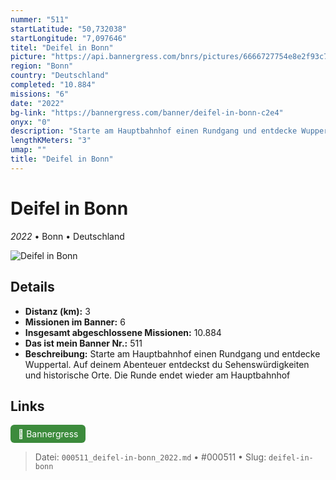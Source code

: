 ```yaml
---
nummer: "511"
startLatitude: "50,732038"
startLongitude: "7,097646"
titel: "Deifel in Bonn"
picture: "https://api.bannergress.com/bnrs/pictures/6666727754e8e2f93c7b7453c6529c6f"
region: "Bonn"
country: "Deutschland"
completed: "10.884"
missions: "6"
date: "2022"
bg-link: "https://bannergress.com/banner/deifel-in-bonn-c2e4"
onyx: "0"
description: "Starte am Hauptbahnhof einen Rundgang und entdecke Wuppertal. Auf deinem Abenteuer entdeckst du Sehenswürdigkeiten und historische Orte. Die Runde endet wieder am Hauptbahnhof"
lengthKMeters: "3"
umap: ""
title: "Deifel in Bonn"
---
```

# Deifel in Bonn

*2022* • Bonn • Deutschland

![Deifel in Bonn](https://api.bannergress.com/bnrs/pictures/6666727754e8e2f93c7b7453c6529c6f)

## Details
- **Distanz (km):** 3
- **Missionen im Banner:** 6
- **Insgesamt abgeschlossene Missionen:** 10.884
- **Das ist mein Banner Nr.:** 511
- **Beschreibung:** Starte am Hauptbahnhof einen Rundgang und entdecke Wuppertal. Auf deinem Abenteuer entdeckst du Sehenswürdigkeiten und historische Orte. Die Runde endet wieder am Hauptbahnhof


## Links
<div style="margin-top: 0.5em;">
<a href="https://bannergress.com/banner/deifel-in-bonn-c2e4" target="_blank" style="display:inline-block;margin-right:8px;padding:6px 12px;background-color:#3c8b3c;color:white;text-decoration:none;border-radius:6px;">🔗 Bannergress</a>

</div>


> Datei: `000511_deifel-in-bonn_2022.md` • #000511 • Slug: `deifel-in-bonn`
